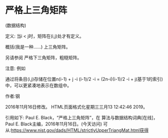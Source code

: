 # 严格上三角矩阵


(数据结构)



定义:
当i < j时，矩阵在(i,j)处才有定义。



概括(我是一种……)
上三角矩阵。



另请参阅
严格下三角矩阵，粗糙矩阵。



注意:
例如



通过将条目(i,j)存储在位置n(i-1) + j -i (i-1)/2 -i = (2n-i)(i-1)/2 -i + j(基于1的索引)中，可以更紧凑地表示在数组中。


作者:钢







2016年11月16日修改。
HTML页面格式化星期三三月13 12:42:46 2019。



引用如下:
Paul E. Black，“严格上三角矩阵”，在
算法与数据结构词典[在线]，Paul E. Black主编，2016年11月16日。(今天访问)
可从:https://www.nist.gov/dads/HTML/strictlyUpperTriangMat.html获得